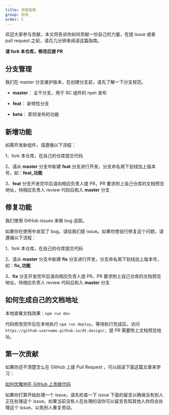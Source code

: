```yaml
---
title: 贡献指南
group: 研发
order: 5
---
```


欢迎大家参与贡献，本文将告诉你如何贡献一份自己的力量，在提 issue 或者 pull request 之前，请花几分钟来阅读这篇指南。

**请 fork 本仓库，修改后提 PR**

## 分支管理

我们在 master 分支维护版本，在创建分支前，请先了解一下分支规范。

-   **master**： 主干分支，用于 RC 组件的 npm 发布

-   **feat**： 新特性分支

-   **beta**： 即将发布的功能

## 新增功能

如需开发新组件，请遵循以下流程：

1、fork 本仓库，在自己的仓库提交代码

2、请从 **master** 分支中新建 **feat** 分支进行开发，分支命名用下划线加上版本号，如：**feat\_功能**

3、**feat** 分支开发完毕后请向相应负责人提 PR，PR 要求附上自己仓库的文档预览地址，待相应负责人 review 代码后和入 **master** 分支

## 修复功能

我们使用 GitHub issues 来做 bug 追踪。

如果你在使用中发现了 bug，请给我们提 issue。如果你想自行修复这个问题，请遵循以下流程：

1、fork 本仓库，在自己的仓库提交代码

2、请从 **master** 分支中新建 **fix** 分支进行开发，分支命名用下划线加上版本号，如：**fix\_功能**

3、**fix** 分支开发完毕后请向相应负责人提 PR，PR 要求附上自己仓库的文档预览地址，待相应负责人 review 代码后和入 **master** 分支

## 如何生成自己的文档地址

本地查看文档效果：`npm run dev`

代码修改完毕后在本地执行 `npm run deploy`，等待执行完成后，访问 `https://github-username.github.io/dt-design/`，提 PR 需要附上文档预览地址。

## 第一次贡献

如果你还不清楚怎么在 GitHub 上提 Pull Request ，可以阅读下面这篇文章来学习：

[如何优雅地在 GitHub 上贡献代码](https://segmentfault.com/a/1190000000736629)

如果你打算开始处理一个 issue，请先检查一下 issue 下面的留言以确保没有别人正在处理这个 issue。如果当前没有人在处理的话你可以留言告知其他人你将会处理这个 issue，以免别人重复劳动。
